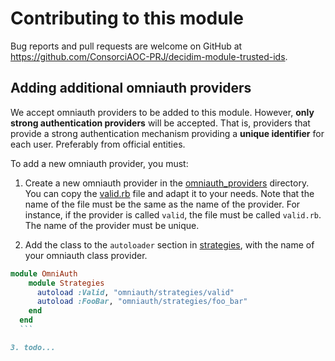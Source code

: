 # Contributing to this module

Bug reports and pull requests are welcome on GitHub at https://github.com/ConsorciAOC-PRJ/decidim-module-trusted-ids.

## Adding additional omniauth providers

We accept omniauth providers to be added to this module. However, **only strong authentication providers** will be accepted. That is, providers that provide a strong authentication mechanism providing a **unique identifier** for each user. Preferably from official entities.

To add a new omniauth provider, you must:

1. Create a new omniauth provider in the [omniauth_providers](lib/decidim/trusted_ids/omniauth_providers) directory. You can copy the [valid.rb](lib/decidim/trusted_ids/omniauth_providers/valid.rb) file and adapt it to your needs. Note that the name of the file must be the same as the name of the provider. For instance, if the provider is called `valid`, the file must be called `valid.rb`. The name of the provider must be unique.

2. Add the class to the `autoloader` section in [strategies](lib/omniauth/strategies.rb), with the name of your omniauth class provider.
  ```ruby
  module OmniAuth
	  module Strategies
	    autoload :Valid, "omniauth/strategies/valid"
	    autoload :FooBar, "omniauth/strategies/foo_bar"
	  end
	end
	```

3. todo...



